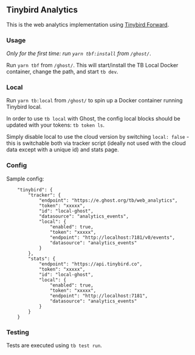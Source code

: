 ## Tinybird Analytics
This is the web analytics implementation using [Tinybird Forward](https://www.tinybird.co/docs/forward).

### Usage
*Only for the first time: run `yarn tbf:install` from `/ghost/`*.

Run `yarn tbf` from `/ghost/`. This will start/install the TB Local Docker container, change the path, and start `tb dev`.

### Local
Run `yarn tb:local` from `/ghost/` to spin up a Docker container running Tinybird local.

In order to use `tb local` with Ghost, the config local blocks should be updated with your tokens: `tb token ls`.

Simply disable local to use the cloud version by switching `local: false` - this is switchable both via tracker script (ideally not used with the cloud data except with a unique id) and stats page.

### Config
Sample config:
```
    "tinybird": {
        "tracker": {
            "endpoint": "https://e.ghost.org/tb/web_analytics",
            "token": "xxxxx",
            "id": "local-ghost",
            "datasource": "analytics_events",
            "local": {
                "enabled": true,
                "token": "xxxxx",
                "endpoint": "http://localhost:7181/v0/events",
                "datasource": "analytics_events"
            }
        },
        "stats": {
            "endpoint": "https://api.tinybird.co",
            "token": "xxxxx",
            "id": "local-ghost",
            "local": {
                "enabled": true,
                "token": "xxxxx",
                "endpoint": "http://localhost:7181",
                "datasource": "analytics_events"
            }
        }
    }
```

### Testing
Tests are executed using `tb test run`.